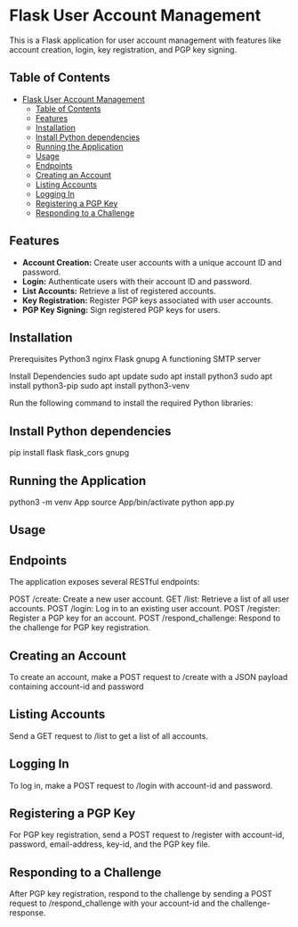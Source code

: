 # Flask User Account Management

This is a Flask application for user account management with features like account creation, login, key registration, and PGP key signing.

## Table of Contents

- [Flask User Account Management](#flask-user-account-management)
  - [Table of Contents](#table-of-contents)
  - [Features](#features)
  - [Installation](#installation)
  - [Install Python dependencies](#install-python-dependencies)
  - [Running the Application](#running-the-application)
  - [Usage](#usage)
  - [Endpoints](#endpoints)
  - [Creating an Account](#creating-an-account)
  - [Listing Accounts](#listing-accounts)
  - [Logging In](#logging-in)
  - [Registering a PGP Key](#registering-a-pgp-key)
  - [Responding to a Challenge](#responding-to-a-challenge)

## Features

- **Account Creation:** Create user accounts with a unique account ID and password.
- **Login:** Authenticate users with their account ID and password.
- **List Accounts:** Retrieve a list of registered accounts.
- **Key Registration:** Register PGP keys associated with user accounts.
- **PGP Key Signing:** Sign registered PGP keys for users.

## Installation
Prerequisites
Python3
nginx
Flask
gnupg
A functioning SMTP server

Install Dependencies
sudo apt update
sudo apt install python3
sudo apt install python3-pip
sudo apt install python3-venv




Run the following command to install the required Python libraries:
## Install Python dependencies
pip install flask flask_cors gnupg


## Running the Application

python3 -m venv App
source App/bin/activate
python app.py


## Usage
## Endpoints
The application exposes several RESTful endpoints:

POST /create: Create a new user account.
GET /list: Retrieve a list of all user accounts.
POST /login: Log in to an existing user account.
POST /register: Register a PGP key for an account.
POST /respond_challenge: Respond to the challenge for PGP key registration.

## Creating an Account
To create an account, make a POST request to /create with a JSON payload containing account-id and password

## Listing Accounts
Send a GET request to /list to get a list of all accounts.

## Logging In
To log in, make a POST request to /login with account-id and password.

## Registering a PGP Key
For PGP key registration, send a POST request to /register with account-id, password, email-address, key-id, and the PGP key file.

## Responding to a Challenge
After PGP key registration, respond to the challenge by sending a POST request to /respond_challenge with your account-id and the challenge-response.
